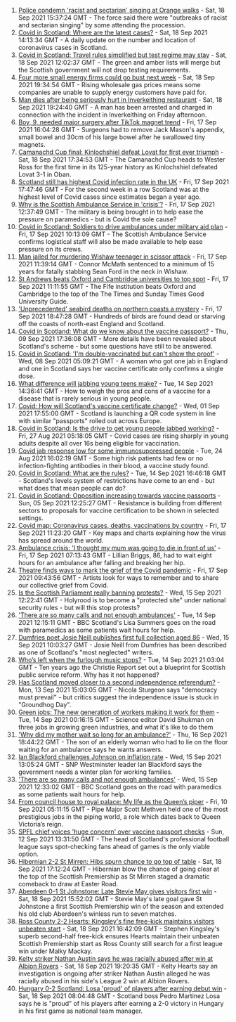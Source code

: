 1. [Police condemn 'racist and sectarian' singing at Orange walks](https://www.bbc.co.uk/news/uk-scotland-glasgow-west-58608676?at_medium=RSS&at_campaign=KARANGA) - Sat, 18 Sep 2021 15:37:24 GMT - The force said there were "outbreaks of racist and sectarian singing" by some attending the procession.
2. [Covid in Scotland: Where are the latest cases?](https://www.bbc.co.uk/news/uk-scotland-53511877?at_medium=RSS&at_campaign=KARANGA) - Sat, 18 Sep 2021 14:13:34 GMT - A daily update on the number and location of coronavirus cases in Scotland.
3. [Covid in Scotland: Travel rules simplified but test regime may stay](https://www.bbc.co.uk/news/uk-scotland-58604154?at_medium=RSS&at_campaign=KARANGA) - Sat, 18 Sep 2021 12:02:37 GMT - The green and amber lists will merge but the Scottish government will not drop testing requirements.
4. [Four more small energy firms could go bust next week](https://www.bbc.co.uk/news/business-58610561?at_medium=RSS&at_campaign=KARANGA) - Sat, 18 Sep 2021 19:34:54 GMT - Rising wholesale gas prices means some companies are unable to supply energy customers have paid for.
5. [Man dies after being seriously hurt in Inverkeithing restaurant](https://www.bbc.co.uk/news/uk-scotland-edinburgh-east-fife-58611641?at_medium=RSS&at_campaign=KARANGA) - Sat, 18 Sep 2021 19:24:40 GMT - A man has been arrested and charged in connection with the incident in Inverkeithing on Friday afternoon.
6. [Boy, 9, needed major surgery after TikTok magnet trend](https://www.bbc.co.uk/news/uk-scotland-tayside-central-58565720?at_medium=RSS&at_campaign=KARANGA) - Fri, 17 Sep 2021 16:04:28 GMT - Surgeons had to remove Jack Mason's appendix, small bowel and 30cm of his large bowel after he swallowed tiny magnets.
7. [Camanachd Cup final: Kinlochshiel defeat Lovat for first ever triumph](https://www.bbc.co.uk/sport/scotland/58611575?at_medium=RSS&at_campaign=KARANGA) - Sat, 18 Sep 2021 17:34:53 GMT - The Camanachd Cup heads to Wester Ross for the first time in its 125-year history as Kinlochshiel defeated Lovat 3-1 in Oban.
8. [Scotland still has highest Covid infection rate in the UK](https://www.bbc.co.uk/news/uk-scotland-58595865?at_medium=RSS&at_campaign=KARANGA) - Fri, 17 Sep 2021 17:47:46 GMT - For the second week in a row Scotland was at the highest level of Covid cases since estimates began a year ago.
9. [Why is the Scottish Ambulance Service in 'crisis'?](https://www.bbc.co.uk/news/uk-scotland-58588112?at_medium=RSS&at_campaign=KARANGA) - Fri, 17 Sep 2021 12:37:49 GMT - The military is being brought in to help ease the pressure on paramedics - but is Covid the sole cause?
10. [Covid in Scotland: Soldiers to drive ambulances under military aid plan](https://www.bbc.co.uk/news/uk-scotland-58594420?at_medium=RSS&at_campaign=KARANGA) - Fri, 17 Sep 2021 10:13:09 GMT - The Scottish Ambulance Service confirms logistical staff will also be made available to help ease pressure on its crews.
11. [Man jailed for murdering Wishaw teenager in scissor attack](https://www.bbc.co.uk/news/uk-scotland-glasgow-west-58597517?at_medium=RSS&at_campaign=KARANGA) - Fri, 17 Sep 2021 11:39:14 GMT - Connor McMath sentenced to a minimum of 15 years for fatally stabbing Sean Ford in the neck in Wishaw.
12. [St Andrews beats Oxford and Cambridge universities to top spot](https://www.bbc.co.uk/news/uk-scotland-edinburgh-east-fife-58596714?at_medium=RSS&at_campaign=KARANGA) - Fri, 17 Sep 2021 11:11:55 GMT - The Fife institution beats Oxford and Cambridge to the top of the The Times and Sunday Times Good University Guide.
13. ['Unprecedented' seabird deaths on northern coasts a mystery](https://www.bbc.co.uk/news/uk-england-tyne-58601859?at_medium=RSS&at_campaign=KARANGA) - Fri, 17 Sep 2021 18:47:28 GMT - Hundreds of birds are found dead or starving off the coasts of north-east England and Scotland.
14. [Covid in Scotland: What do we know about the vaccine passport?](https://www.bbc.co.uk/news/uk-scotland-58422607?at_medium=RSS&at_campaign=KARANGA) - Thu, 09 Sep 2021 17:36:08 GMT - More details have been revealed about Scotland's scheme - but some questions have still to be answered.
15. [Covid in Scotland: 'I'm double-vaccinated but can't show the proof'](https://www.bbc.co.uk/news/uk-scotland-58475922?at_medium=RSS&at_campaign=KARANGA) - Wed, 08 Sep 2021 05:09:21 GMT - A woman who got one jab in England and one in Scotland says her vaccine certificate only confirms a single dose.
16. [What difference will jabbing young teens make?](https://www.bbc.co.uk/news/health-58423152?at_medium=RSS&at_campaign=KARANGA) - Tue, 14 Sep 2021 14:36:41 GMT - How to weigh the pros and cons of a vaccine for a disease that is rarely serious in young people.
17. [Covid: How will Scotland's vaccine certificate change?](https://www.bbc.co.uk/news/uk-scotland-57519070?at_medium=RSS&at_campaign=KARANGA) - Wed, 01 Sep 2021 17:55:00 GMT - Scotland is launching a QR code system in line with similar "passports" rolled out across Europe.
18. [Covid in Scotland: Is the drive to get young people jabbed working?](https://www.bbc.co.uk/news/uk-scotland-58342389?at_medium=RSS&at_campaign=KARANGA) - Fri, 27 Aug 2021 05:18:05 GMT - Covid cases are rising sharply in young adults despite all over 16s being eligible for vaccination.
19. [Covid jab response low for some immunosuppressed people](https://www.bbc.co.uk/news/health-58317261?at_medium=RSS&at_campaign=KARANGA) - Tue, 24 Aug 2021 16:02:19 GMT - Some high risk patients had few or no infection-fighting antibodies in their blood, a vaccine study found.
20. [Covid in Scotland: What are the rules?](https://www.bbc.co.uk/news/uk-scotland-53166816?at_medium=RSS&at_campaign=KARANGA) - Tue, 14 Sep 2021 16:46:18 GMT - Scotland's levels system of restrictions have come to an end - but what does that mean people can do?
21. [Covid in Scotland: Opposition increasing towards vaccine passports](https://www.bbc.co.uk/news/uk-scotland-scotland-politics-58453551?at_medium=RSS&at_campaign=KARANGA) - Sun, 05 Sep 2021 12:25:27 GMT - Resistance is building from different sectors to proposals for vaccine certification to be shown in selected settings.
22. [Covid map: Coronavirus cases, deaths, vaccinations by country](https://www.bbc.co.uk/news/world-51235105?at_medium=RSS&at_campaign=KARANGA) - Fri, 17 Sep 2021 11:23:20 GMT - Key maps and charts explaining how the virus has spread around the world.
23. [Ambulance crisis: 'I thought my mum was going to die in front of us'](https://www.bbc.co.uk/news/uk-scotland-edinburgh-east-fife-58585395?at_medium=RSS&at_campaign=KARANGA) - Fri, 17 Sep 2021 07:13:43 GMT - Lillian Briggs, 86, had to wait eight hours for an ambulance after falling and breaking her hip.
24. [Theatre finds ways to mark the grief of the Covid pandemic](https://www.bbc.co.uk/news/uk-scotland-58595864?at_medium=RSS&at_campaign=KARANGA) - Fri, 17 Sep 2021 09:43:56 GMT - Artists look for ways to remember and to share our collective grief from Covid.
25. [Is the Scottish Parliament really banning protests?](https://www.bbc.co.uk/news/uk-scotland-scotland-politics-58570525?at_medium=RSS&at_campaign=KARANGA) - Wed, 15 Sep 2021 12:22:41 GMT - Holyrood is to become a "protected site" under national security rules - but will this stop protests?
26. ['There are so many calls and not enough ambulances'](https://www.bbc.co.uk/news/uk-scotland-58547288?at_medium=RSS&at_campaign=KARANGA) - Tue, 14 Sep 2021 12:15:11 GMT - BBC Scotland's Lisa Summers goes on the road with paramedics as some patients wait hours for help.
27. [Dumfries poet Josie Neill publishes first full collection aged 86](https://www.bbc.co.uk/news/uk-scotland-south-scotland-58570423?at_medium=RSS&at_campaign=KARANGA) - Wed, 15 Sep 2021 10:03:27 GMT - Josie Neill from Dumfries has been described as one of Scotland's "most neglected" writers.
28. [Who’s left when the furlough music stops?](https://www.bbc.co.uk/news/uk-scotland-58566334?at_medium=RSS&at_campaign=KARANGA) - Tue, 14 Sep 2021 21:03:04 GMT - Ten years ago the Christie Report set out a blueprint for Scottish public service reform. Why has it not happened?
29. [Has Scotland moved closer to a second independence referendum?](https://www.bbc.co.uk/news/uk-scotland-scotland-politics-58543558?at_medium=RSS&at_campaign=KARANGA) - Mon, 13 Sep 2021 15:03:05 GMT - Nicola Sturgeon says "democracy must prevail" - but critics suggest the independence issue is stuck in "Groundhog Day".
30. [Green jobs: The new generation of workers making it work for them](https://www.bbc.co.uk/news/science-environment-58549135?at_medium=RSS&at_campaign=KARANGA) - Tue, 14 Sep 2021 00:16:15 GMT - Science editor David Shukman on three jobs in growing green industries, and what it's like to do them
31. ['Why did my mother wait so long for an ambulance?'](https://www.bbc.co.uk/news/uk-scotland-58591075?at_medium=RSS&at_campaign=KARANGA) - Thu, 16 Sep 2021 18:44:22 GMT - The son of an elderly woman who had to lie on the floor waiting for an ambulance says he wants answers.
32. [Ian Blackford challenges Johnson on inflation rate](https://www.bbc.co.uk/news/uk-politics-58570946?at_medium=RSS&at_campaign=KARANGA) - Wed, 15 Sep 2021 13:05:24 GMT - SNP Westminster leader Ian Blackford says the government needs a winter plan for working families.
33. ['There are so many calls and not enough ambulances'](https://www.bbc.co.uk/news/uk-scotland-58573795?at_medium=RSS&at_campaign=KARANGA) - Wed, 15 Sep 2021 12:33:02 GMT - BBC Scotland goes on the road with paramedics as some patients wait hours for help.
34. [From council house to royal palace: My life as the Queen’s piper](https://www.bbc.co.uk/news/uk-scotland-58476253?at_medium=RSS&at_campaign=KARANGA) - Fri, 10 Sep 2021 05:11:15 GMT - Pipe Major Scott Methven held one of the most prestigious jobs in the piping world, a role which dates back to Queen Victoria’s reign.
35. [SPFL chief voices 'huge concern' over vaccine passport checks](https://www.bbc.co.uk/news/uk-scotland-58537877?at_medium=RSS&at_campaign=KARANGA) - Sun, 12 Sep 2021 13:31:50 GMT - The head of Scotland's professional football league says spot-checking fans ahead of games is the only viable option.
36. [Hibernian 2-2 St Mirren: Hibs spurn chance to go top of table](https://www.bbc.co.uk/sport/football/58525350?at_medium=RSS&at_campaign=KARANGA) - Sat, 18 Sep 2021 17:12:24 GMT - Hibernian blow the chance of going clear at the top of the Scottish Premiership as St Mirren staged a dramatic comeback to draw at Easter Road.
37. [Aberdeen 0-1 St Johnstone: Late Stevie May gives visitors first win](https://www.bbc.co.uk/sport/football/58525356?at_medium=RSS&at_campaign=KARANGA) - Sat, 18 Sep 2021 15:52:02 GMT - Stevie May's late goal gave St Johnstone a first Scottish Premiership win of the season and extended his old club Aberdeen's winless run to seven matches.
38. [Ross County 2-2 Hearts: Kingsley's fine free-kick maintains visitors unbeaten start](https://www.bbc.co.uk/sport/football/58525351?at_medium=RSS&at_campaign=KARANGA) - Sat, 18 Sep 2021 16:42:09 GMT - Stephen Kingsley's superb second-half free-kick ensures Hearts maintain their unbeaten Scottish Premiership start as Ross County still search for a first league win under Malky Mackay.
39. [Kelty striker Nathan Austin says he was racially abused after win at Albion Rovers](https://www.bbc.co.uk/sport/football/58612492?at_medium=RSS&at_campaign=KARANGA) - Sat, 18 Sep 2021 19:20:35 GMT - Kelty Hearts say an investigation is ongoing after striker Nathan Austin alleged he was racially abused in his side's League 2 win at Albion Rovers.
40. [Hungary 0-2 Scotland: Losa 'proud' of players after earning debut win](https://www.bbc.co.uk/sport/football/58605191?at_medium=RSS&at_campaign=KARANGA) - Sat, 18 Sep 2021 08:04:48 GMT - Scotland boss Pedro Martinez Losa says he is "proud" of his players after earning a 2-0 victory in Hungary in his first game as national team manager.
